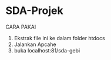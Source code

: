 # SDA-Projek

CARA PAKAI
1. Ekstrak file ini ke dalam folder htdocs
2. Jalankan Apcahe
3. buka localhost:81/sda-gebi
